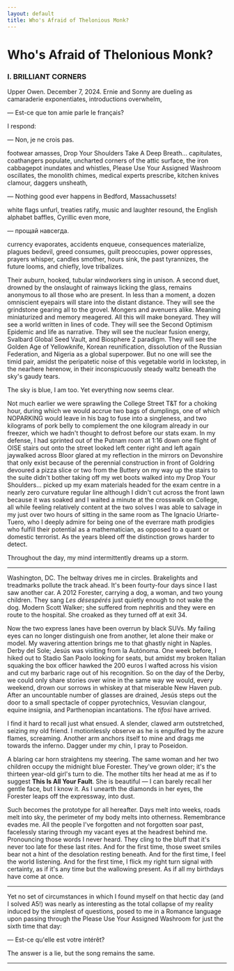 ```yaml
---
layout: default
title: Who's Afraid of Thelonious Monk?
---
```


# Who's Afraid of Thelonious Monk?
### I. BRILLIANT CORNERS
Upper Owen. December 7, 2024. Ernie and Sonny are
dueling as camaraderie exponentiates, 
introductions overwhelm,

— Est-ce que ton amie parle le français?

I respond:

— Non, je ne crois pas.

footwear amasses, Drop Your Shoulders Take A Deep Breath... capitulates, coathangers populate, uncharted corners of the attic surface, the iron cabbagepot inundates and whistles, Please Use Your Assigned Washroom oscillates, the monolith chimes, medical experts prescribe, kitchen knives clamour, daggers unsheath,

— Nothing good ever happens in Bedford, Massachussets!

white flags unfurl, treaties ratify, music and laughter resound, the English alphabet baffles, Cyrillic even more, 

— прощай навсегда.

currency evaporates, accidents enqueue, consequences materialize, plagues bedevil, greed consumes, guilt preoccupies, power oppresses, prayers whisper, candles smother, hours sink, the past tyrannizes, the future looms, and chiefly, love tribalizes.

Their auburn, hooked, tubular windworkers sing in unison. A second duet, drowned by the onslaught of rainways licking the glass, remains anonymous to all those who are present. In less than a moment, a dozen omniscient eyepairs will stare into the distant distance. They will see the grindstone gearing all to the grovel. Mongers and avenuers alike. Meaning miniaturized and memory meagered. All this will make boneyard. They will see a world written in lines of code. They will see the Second Optimism Epidemic and life as narrative. They will see the nuclear fusion energy, Svalbard Global Seed Vault, and Biosphere 2 paradigm. They will see the Golden Age of Yellowknife, Korean reunification, dissolution of the Russian Federation, and Nigeria as a global superpower. But no one will see the timid pair, amidst the peripatetic noise of this vegetable world in lockstep, in the nearhere herenow, in their inconspicuously steady waltz beneath the sky's gaudy tears.

The sky is blue, I am too. Yet everything now seems clear.

Not much earlier we were sprawling the College Street T&T for a choking hour, during which we would accrue two bags of dumplings, one of which NOPARKING would leave in his bag to fuse into a singleness, and two kilograms of pork belly to complement the one kilogram already in our freezer, which we hadn't thought to defrost before our stats exam. In my defense, I had sprinted out of the Putnam room at 1:16 down one flight of OISE stairs out onto the street looked left center right and left again jaywalked across Bloor glared at my reflection in the mirrors on Devonshire that only exist because of the perennial construction in front of Goldring devoured a pizza slice or two from the Buttery on my way up the stairs to the suite didn't bother taking off my wet boots walked into my Drop Your Shoulders... picked up my exam materials headed for the exam centre in a nearly zero curvature regular line although I didn't cut across the front lawn because it was soaked and I waited a minute at the crosswalk on College, all while feeling relatively content at the two solves I was able to salvage in my just over two hours of sitting in the same room as The Ignacio Uriarte-Tuero, who I deeply admire for being one of the everrare math prodigies who fulfill their potential as a mathematician, as opposed to a quant or domestic terrorist. As the years bleed off the distinction grows harder to detect.

Throughout the day, my mind intermittently dreams up a storm.

---

Washington, DC. The beltway drives me in circles. Brakelights and treadmarks pollute the track ahead. It's been fourty-four days since I last saw another car. A 2012 Forester, carrying a dog, a woman, and two young children. They sang *Les désespérés* just quietly enough to not wake the dog. Modern Scott Walker; she suffered from nephritis and they were en route to the hospital. She croaked as they turned off at exit 34.

Now the two express lanes have been overrun by black SUVs. My failing eyes can no longer distinguish one from another, let alone their make or model. My wavering attention brings me to that ghastly night in Naples. Derby del Sole; Jesús was visiting from la Autónoma. One week before, I hiked out to Stadio San Paolo looking for seats, but amidst my broken Italian squaking the box officer hawked the 200 euros I wafted across his vision and cut my barbaric rage out of his recognition. So on the day of the Derby, we could only share stories over wine in the same way we would, every weekend, drown our sorrows in whiskey at that miserable New Haven pub. After an uncountable number of glasses are drained, Jesús steps out the door to a small spectacle of copper pyrotechnics, Vesuvian clangour, equine insignia, and Parthenopian incantations. The *tifosi* have arrived.

I find it hard to recall just what ensued. A slender, clawed arm outstretched, seizing my old friend. I motionlessly observe as he is engulfed by the azure flames, screaming. Another arm anchors itself to mine and drags me towards the inferno. Dagger under my chin, I pray to Poseidon.

A blaring car horn straightens my steering. The same woman and her two children occupy the midnight blue Forester. They've grown older; it's the thirteen year-old girl's turn to die. The mother tilts her head at me as if to suggest **This Is All Your Fault**. She is beautiful — I can barely recall her gentle face, but I know it. As I unearth the diamonds in her eyes, the Forester leaps off the expressway, into dust.

Such becomes the prototype for all hereafter. Days melt into weeks, roads melt into sky, the perimeter of my body melts into otherness. Remembrance evades me. All the people I've forgotten and not forgotten soar past, facelessly staring through my vacant eyes at the headrest behind me. Pronouncing those words I never heard. They cling to the bluff that it's never too late for these last rites. And for the first time, those sweet smiles bear not a hint of the desolation resting beneath. And for the first time, I feel the world listening. And for the first time, I flick my right turn signal with certainty, as if it's any time but the wallowing present. As if all my birthdays have come at once.

---

Yet no set of circumstances in which I found myself on that hectic day (and I solved A5!) was nearly as interesting as the total collapse of my reality induced by the simplest of questions, posed to me in a Romance language upon passing through the Please Use Your Assigned Washroom for just the sixth time that day:

— Est-ce qu'elle est votre intérêt?

The answer is a lie, but the song remains the same.

---